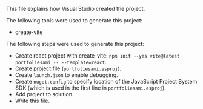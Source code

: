 This file explains how Visual Studio created the project.

The following tools were used to generate this project:
- create-vite

The following steps were used to generate this project:
- Create react project with create-vite: `npm init --yes vite@latest portfoliesami -- --template=react`.
- Create project file (`portfoliesami.esproj`).
- Create `launch.json` to enable debugging.
- Create `nuget.config` to specify location of the JavaScript Project System SDK (which is used in the first line in `portfoliesami.esproj`).
- Add project to solution.
- Write this file.

